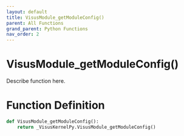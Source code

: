 ```yaml
---
layout: default
title: VisusModule_getModuleConfig()
parent: All Functions
grand_parent: Python Functions
nav_order: 2
---
```


# VisusModule_getModuleConfig()

Describe function here.

# Function Definition

```python
def VisusModule_getModuleConfig():
    return _VisusKernelPy.VisusModule_getModuleConfig()
```